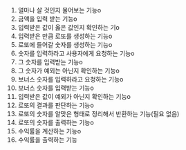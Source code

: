 1. 얼마나 살 것인지 물어보는 기능o
2. 금액을 입력 받는 기능o
3. 입력받은 값이 옳은 값인지 확인하는 기o
4. 입력받은 만큼 로또를 생성하는 기능o
5. 로또에 들어갈 숫자를 생성하는 기능o
6. 숫자를 입력하라고 사용자에게 요청하는 기능o
7. 그 숫자를 입력받는 기능o
8. 그 숫자가 예외는 아닌지 확인하는 기능o
9. 보너스 숫자를 입력하라고 요청하는 기능o
10. 보너스 숫자를 입력받는 기능o
11. 입력받은 값이 예외가 아닌지 확인하는 기능o
12. 로또의 결과를 판단하는 기능o
13. 로또의 숫자를 알맞은 형태로 정리해서 반환하는 기능(필요 없음)
14. 로또의 숫자를 출력하는 기능o
15. 수익률을 계산하는 기능o
16. 수익률을 출력하는 기능